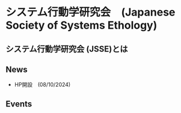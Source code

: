 # システム行動学研究会　(Japanese Society of Systems Ethology)

## システム行動学研究会 (JSSE)とは

## News

- HP開設　(08/10/2024)


## Events


## 
